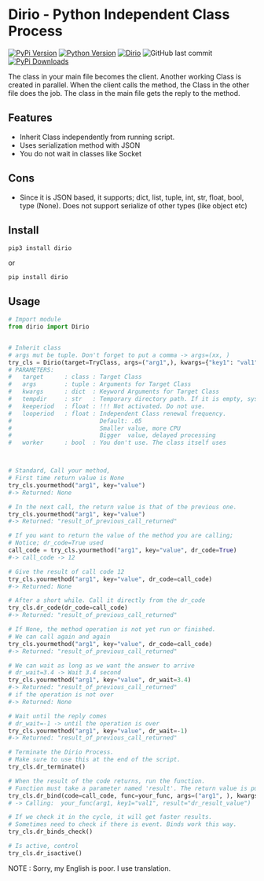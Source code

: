 # Dirio - Python Independent Class Process
[![PyPi Version](https://img.shields.io/pypi/v/dirio)](https://github.com/manahter/dirio)
[![Python Version](https://img.shields.io/pypi/pyversions/dirio)](https://github.com/manahter/dirio)
[![Dirio](https://img.shields.io/github/license/manahter/dirio)](https://github.com/manahter/dirio/blob/main/LICENSE)
![GitHub last commit](https://img.shields.io/github/last-commit/manahter/dirio)
[![PyPi Downloads](https://img.shields.io/pypi/dm/dirio)](https://github.com/manahter/dirio)

The class in your main file becomes the client. 
Another working Class is created in parallel. 
When the client calls the method, the Class in the other file does the job.
The class in the main file gets the reply to the method.

## Features
* Inherit Class independently from running script.
* Uses serialization method with JSON
* You do not wait in classes like Socket

## Cons
* Since it is JSON based, it supports; dict, list, tuple, int, str, float, bool, type (None). 
  Does not support serialize of other types (like object etc)

## Install
```buildoutcfg
pip3 install dirio
```
or
```buildoutcfg
pip install dirio
```


## Usage

```python
# Import module
from dirio import Dirio


# Inherit class
# args mut be tuple. Don't forget to put a comma -> args=(xx, )
try_cls = Dirio(target=TryClass, args=("arg1",), kwargs={"key1": "val1"})
# PARAMETERS:
#   target      : class : Target Class
#   args        : tuple : Arguments for Target Class
#   kwargs      : dict  : Keyword Arguments for Target Class
#   tempdir     : str   : Temporary directory path. If it is empty, system temp path is used.
#   keeperiod   : float : !!! Not activated. Do not use.
#   looperiod   : float : Independent Class renewal frequency. 
#                         Default: .05
#                         Smaller value, more CPU
#                         Bigger  value, delayed processing
#   worker      : bool  : You don't use. The class itself uses



# Standard, Call your method, 
# First time return value is None
try_cls.yourmethod("arg1", key="value")
#-> Returned: None

# In the next call, the return value is that of the previous one.
try_cls.yourmethod("arg1", key="value")
#-> Returned: "result_of_previous_call_returned"

# If you want to return the value of the method you are calling;
# Notice; dr_code=True used
call_code = try_cls.yourmethod("arg1", key="value", dr_code=True)
#-> call_code -> 12

# Give the result of call code 12
try_cls.yourmethod("arg1", key="value", dr_code=call_code)
#-> Returned: None

# After a short while. Call it directly from the dr_code
try_cls.dr_code(dr_code=call_code)
#-> Returned: "result_of_previous_call_returned"

# If None, the method operation is not yet run or finished.
# We can call again and again
try_cls.yourmethod("arg1", key="value", dr_code=call_code)
#-> Returned: "result_of_previous_call_returned"

# We can wait as long as we want the answer to arrive
# dr_wait=3.4 -> Wait 3.4 second
try_cls.yourmethod("arg1", key="value", dr_wait=3.4)
#-> Returned: "result_of_previous_call_returned"
# if the operation is not over
#-> Returned: None

# Wait until the reply comes
# dr_wait=-1 -> until the operation is over
try_cls.yourmethod("arg1", key="value", dr_wait=-1)
#-> Returned: "result_of_previous_call_returned"

# Terminate the Dirio Process. 
# Make sure to use this at the end of the script.
try_cls.dr_terminate()

# When the result of the code returns, run the function.
# Function must take a parameter named 'result'. The return value is put in this parameter.
try_cls.dr_bind(code=call_code, func=your_func, args=("arg1", ), kwargs={"key1": "val1"})
# -> Calling:  your_func(arg1, key1="val1", result="dr_result_value")

# If we check it in the cycle, it will get faster results.
# Sometimes need to check if there is event. Binds work this way.
try_cls.dr_binds_check()

# Is active, control
try_cls.dr_isactive()
```

NOTE : Sorry, my English is poor. I use translation.
